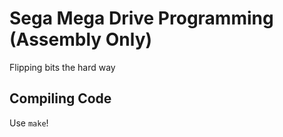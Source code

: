 # Sega Mega Drive Programming (Assembly Only)

Flipping bits the hard way

## Compiling Code

Use `make`!




